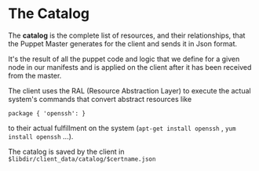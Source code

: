 # The Catalog

The **catalog** is the complete list of resources, and their relationships, that the Puppet Master generates for the client and sends it in Json format.

It's the result of all the puppet code and logic that we define for a given node in our manifests and is applied on the client after it has been received from the master.

The client uses the RAL (Resource Abstraction Layer) to execute the actual system's commands that convert abstract resources like

    package { 'openssh': }

to their actual fulfillment on the system (```apt-get install openssh``` , ```yum install openssh``` ...).

The catalog is saved by the client in ```$libdir/client_data/catalog/$certname.json```
